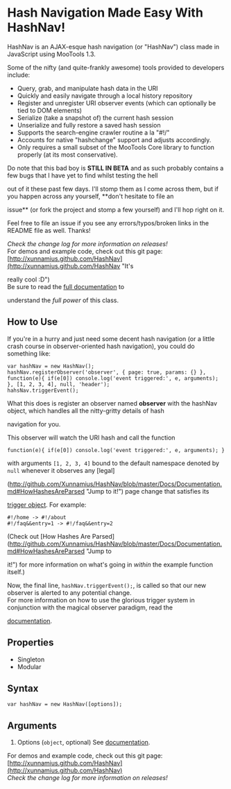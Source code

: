 Hash Navigation Made Easy With HashNav!
=======================================
HashNav is an AJAX-esque hash navigation (or "HashNav") class made in JavaScript using MooTools 1.3.

Some of the nifty (and quite-frankly awesome) tools provided to developers include:

* Query, grab, and manipulate hash data in the URI
* Quickly and easily navigate through a local history repository
* Register and unregister URI observer events (which can optionally be tied to DOM elements)
* Serialize (take a snapshot of) the current hash session
* Unserialize and fully restore a saved hash session
* Supports the search-engine crawler routine a la "#!/"
* Accounts for native "hashchange" support and adjusts accordingly.
* Only requires a small subset of the MooTools Core library to function properly (at its most conservative).

Do note that this bad boy is **STILL IN BETA** and as such probably contains a few bugs that I have yet to find whilst testing the hell 
out of it these past few days. I'll stomp them as I come across them, but if you happen across any yourself, **don't hesitate to file an 
issue** (or fork the project and stomp a few yourself) and I'll hop right on it.

Feel free to file an issue if you see any errors/typos/broken links in the README file as well. Thanks!

*Check the change log for more information on releases!*  
For demos and example code, check out this git page: [http://xunnamius.github.com/HashNav](http://xunnamius.github.com/HashNav "It's 
really cool :D")  
Be sure to read the [full documentation](http://github.com/Xunnamius/HashNav/blob/master/Docs/Documentation.md "It's really cool :D") to 
understand the *full power* of this class.

How to Use
----------
If you're in a hurry and just need some decent hash navigation (or a little crash course in observer-oriented hash navigation), you could do something like:

	var hashNav = new HashNav();
	hashNav.registerObserver('observer', { page: true, params: {} }, function(e){ if(e[0]) console.log('event triggered:', e, arguments); }, [1, 2, 3, 4], null, 'header');
	hahsNav.triggerEvent();

What this does is register an observer named **observer** with the hashNav object, which handles all the nitty-gritty details of hash 
navigation for you.

This observer will watch the URI hash and call the function

	function(e){ if(e[0]) console.log('event triggered:', e, arguments); }

with arguments `[1, 2, 3, 4]` bound to the default namespace denoted by `null` whenever it observes any [legal]
(http://github.com/Xunnamius/HashNav/blob/master/Docs/Documentation.md#HowHashesAreParsed "Jump to it!") page change that satisfies its 
[trigger object](http://github.com/Xunnamius/HashNav/blob/master/Docs/Documentation.md#ObserverTriggers "Jump to it!"). For example:

	#!/home -> #!/about
	#!/faq&&entry=1 -> #!/faq&&entry=2

(Check out [How Hashes Are Parsed](http://github.com/Xunnamius/HashNav/blob/master/Docs/Documentation.md#HowHashesAreParsed "Jump to 
it!") for more information on what's going in *within* the example function itself.)

Now, the final line, `hashNav.triggerEvent();`, is called so that our new observer is alerted to any potential change.  
For more information on how to use the glorious trigger system in conjunction with the magical observer paradigm, read the 
[documentation](http://xunnamius.github.com/HashNav "It's really cool :D").

Properties
----------
* Singleton
* Modular

Syntax
------
	var hashNav = new HashNav([options]);

Arguments
---------
1. Options (`object`, optional) See [documentation](http://xunnamius.github.com/HashNav).

For demos and example code, check out this git page: [http://xunnamius.github.com/HashNav](http://xunnamius.github.com/HashNav)  
*Check the change log for more information on releases!*